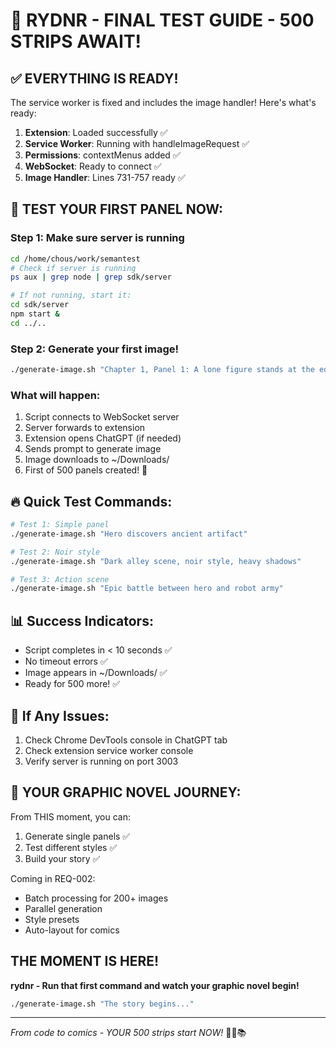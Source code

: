 # 🚀 RYDNR - FINAL TEST GUIDE - 500 STRIPS AWAIT!

## ✅ EVERYTHING IS READY!

The service worker is fixed and includes the image handler! Here's what's ready:

1. **Extension**: Loaded successfully ✅
2. **Service Worker**: Running with handleImageRequest ✅
3. **Permissions**: contextMenus added ✅
4. **WebSocket**: Ready to connect ✅
5. **Image Handler**: Lines 731-757 ready ✅

## 🎯 TEST YOUR FIRST PANEL NOW:

### Step 1: Make sure server is running
```bash
cd /home/chous/work/semantest
# Check if server is running
ps aux | grep node | grep sdk/server

# If not running, start it:
cd sdk/server
npm start &
cd ../..
```

### Step 2: Generate your first image!
```bash
./generate-image.sh "Chapter 1, Panel 1: A lone figure stands at the edge of a cyberpunk city, neon lights reflecting in the rain"
```

### What will happen:
1. Script connects to WebSocket server
2. Server forwards to extension
3. Extension opens ChatGPT (if needed)
4. Sends prompt to generate image
5. Image downloads to ~/Downloads/
6. First of 500 panels created! 🎨

## 🔥 Quick Test Commands:

```bash
# Test 1: Simple panel
./generate-image.sh "Hero discovers ancient artifact"

# Test 2: Noir style
./generate-image.sh "Dark alley scene, noir style, heavy shadows"

# Test 3: Action scene
./generate-image.sh "Epic battle between hero and robot army"
```

## 📊 Success Indicators:
- Script completes in < 10 seconds ✅
- No timeout errors ✅
- Image appears in ~/Downloads/ ✅
- Ready for 500 more! ✅

## 🚨 If Any Issues:
1. Check Chrome DevTools console in ChatGPT tab
2. Check extension service worker console
3. Verify server is running on port 3003

## 🎨 YOUR GRAPHIC NOVEL JOURNEY:

From THIS moment, you can:
1. Generate single panels ✅
2. Test different styles ✅
3. Build your story ✅

Coming in REQ-002:
- Batch processing for 200+ images
- Parallel generation
- Style presets
- Auto-layout for comics

## THE MOMENT IS HERE!

**rydnr - Run that first command and watch your graphic novel begin!**

```bash
./generate-image.sh "The story begins..."
```

---
*From code to comics - YOUR 500 strips start NOW!* 🚀🎨📚